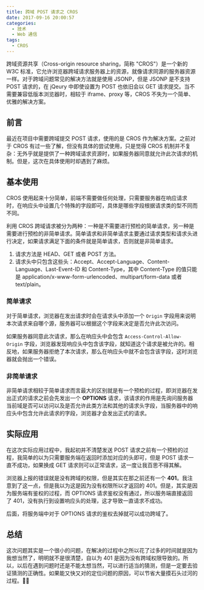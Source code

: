 ```yaml
---
title: 跨域 POST 请求之 CROS
date: 2017-09-16 20:00:57
categories:
  - 技术
  - Web 通信
tags:
  - CROS
---
```


跨域资源共享（Cross-origin resource sharing，简称 "CROS"）是一个新的 W3C 标准，它允许浏览器跨域请求服务器上的资源，就像请求同源的服务器资源一样。对于跨域问题常见的解决方法就是使用 JSONP，但是 JSONP 是不支持 POST 请求的，在 jQeury 中即使设置为 POST 也依旧会以 GET 请求提交。当不需要兼容低版本浏览器时，相较于 iframe、proxy 等，CROS 不失为一个简单、优雅的解决方案。

<!-- more -->

## 前言

最近在项目中需要跨域提交 POST 请求，使用的是 CROS 作为解决方案。之前对于 CROS 有过一些了解，但没有具体的尝试使用，只是觉得 CROS 机制并不复杂：无外乎就是提供了一种跨域请求资源时，如果服务器同意就允许此次请求的机制。但是，这次在具体使用时却遇到了麻烦。

## 基本使用

CROS 使用起来十分简单，前端不需要做任何处理，只需要服务器在响应请求时，在响应头中设置几个特殊的字段即可，具体是哪些字段根据请求类的型不同而不同。

利用 CROS 跨域请求被分为两种：一种是不需要进行预检的简单请求，另一种是需要进行预检的非简单请求。简单请求和非简单请求主要通过请求类型和请求头进行决定，如果请求满足下面的条件就是简单请求，否则就是非简单请求。

1. 请求方法是 HEAD、GET 或者 POST 方法。
2. 请求头中只包含这些头：Accept、Accept-Language、Content-Language、Last-Event-ID 和 Content-Type，其中 Content-Type 的值只能是 application/x-www-form-urlencoded、multipart/form-data 或者 text/plain。

### 简单请求

对于简单请求，浏览器在发出请求时会在请求头中添加一个 `Origin` 字段用来说明本次请求来自哪个源，服务器可以根据这个字段来决定是否允许此次访问。

如果服务器同意此次请求，那么在响应头中会包含 `Access-Control-Allow-Origin` 字段，浏览器发现响应头中包含该字段，就知道这个请求是被允许的。相反地，如果服务器拒绝了本次请求，那么在响应头中就不会包含该字段，这时浏览器就会抛出一个错误。

### 非简单请求

非简单请求相较于简单请求而言最大的区别就是有一个预检的过程，即浏览器在发出正式的请求之前会先发出一个 **OPTIONS** 请求，该请求的作用是先询问服务器当前域是否可以访问以及是否允许此类方法和其他的请求头字段，当服务器中的响应头中包含允许此请求的字段，浏览器才会发出正式的请求。

## 实际应用

在这次实际应用过程中，我起初并不清楚发送 POST 请求之前有一个预检的过程，我简单的以为只需要服务端在返回时添加对应的头即可，但是 POST 请求一直不成功，如果换成 GET 请求则可以正常请求，这一度让我百思不得其解。

浏览器上报的错误就是没有跨域的权限，但是其实在那之前还有一个 **401**。我注意到了这一点，但是我以为这是因为没有权限所以才返回的 401。但是，其实是因为服务端有鉴权的过程，而 OPTIONS 请求鉴权没有通过，所以服务端直接返回了 401，没有执行到设置响应头的处理，这才导致一直请求不成功。

后面，将服务端中对于 OPTIONS 请求的鉴权去掉就可以成功跨域了。

## 总结

这次问题其实是一个很小的问题，在解决的过程中之所以花了过多的时间就是因为我想当然了，明明就不是很清楚，自以为 401 是因为没有跨域权限导致的。所以，以后在遇到问题时还是不能太想当然，可以进行适当的猜测，但是一定要去验证猜测的正确性。如果能又快又对的定位问题的原因，可以节省大量摸石头过河的过程。🤡🤡